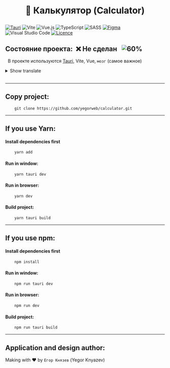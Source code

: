 &nbsp;
# <p align="center">:1234: **Калькулятор** (Calculator)</p>
[![Tauri](https://img.shields.io/badge/tauri-%2324C8DB.svg?style=for-the-badge&logo=tauri&logoColor=%23FFFFFF)](https://tauri.app)
![Vite](https://img.shields.io/badge/vite-%23646CFF.svg?style=for-the-badge&logo=vite&logoColor=white)
![Vue.js](https://img.shields.io/badge/vuejs-%2335495e.svg?style=for-the-badge&logo=vuedotjs&logoColor=%234FC08D)
![TypeScript](https://img.shields.io/badge/typescript-%23007ACC.svg?style=for-the-badge&logo=typescript&logoColor=white)
![SASS](https://img.shields.io/badge/SASS-hotpink.svg?style=for-the-badge&logo=SASS&logoColor=white)
[![Figma](https://img.shields.io/badge/figma-%23F24E1E.svg?style=for-the-badge&logo=figma&logoColor=white)](https://www.figma.com/file/CoyB0nkWimjDKC9xMyIR6n/Untitled?t=Ifh6z0U3A4TdkFCz-6)
![Visual Studio Code](https://img.shields.io/badge/Visual%20Studio%20Code-0078d7.svg?style=for-the-badge&logo=visual-studio-code&logoColor=white)
[![Licence](https://img.shields.io/github/license/Ileriayo/markdown-badges?style=for-the-badge)](./LICENSE)
&nbsp;
## **Состояние проекта**:&nbsp; :x: Не сделан &nbsp;&nbsp;![60%](https://progress-bar.dev/60)
&nbsp;
В проекте используются [Tauri](https://tauri.app), Vite, Vue, `мозг` (самое важное)

<details>
<summary>Show translate</summary>
The project uses Tauri, Vite, Vue, brain (most important)
</details>
&nbsp;

----------
## Copy project:
```
    git clone https://github.com/yegorweb/calculator.git
```
----------
## If you use Yarn:
#### Install dependencies first
```
    yarn add
```
#### Run in window:
```
    yarn tauri dev
```
#### Run in browser:
```
    yarn dev
```
#### Build project:
```
    yarn tauri build
```

----------

## If you use npm:
#### Install dependencies first
```
    npm install
```
#### Run in window:
```
    npm run tauri dev
```
#### Run in browser:
```
    npm run dev
```
#### Build project:
```
    npm run tauri build
```

----------

## Application and design author:
Making with :heart: by `Егор Князев` (Yegor Knyazev)